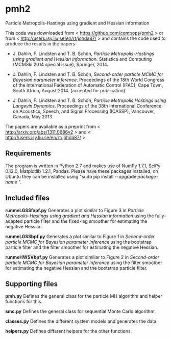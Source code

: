 pmh2
====

Particle Metropolis-Hastings using gradient and Hessian information

This code was downloaded from < https://github.com/compops/pmh2 > or from < http://users.isy.liu.se/en/rt/johda87/ > and contains the code used to produce the results in the papers

* J. Dahlin, F. Lindsten and T. B. Schön, *Particle Metropolis-Hastings using gradient and Hessian information*. Statistics and Computing (MCMSki 2014 special issue), Springer, 2014.

* J. Dahlin, F. Lindsten and T. B. Schön, *Second-order particle MCMC for Bayesian parameter inference*. Proceedings of the 18th World Congress of the International Federation of Automatic Control (IFAC), Cape Town, South Africa, August 2014. (accepted for publication)

* J. Dahlin, F. Lindsten and T. B. Schön, *Particle Metropolis Hastings using Langevin Dynamics*. Proceedings of the 38th International Conference on Acoustics, Speech, and Signal Processing (ICASSP), Vancouver, Canada, May 2013.

The papers are available as a preprint from < http://arxiv.org/abs/1311.0686v2 > and < http://users.isy.liu.se/en/rt/johda87/ >.

Requirements
--------------
The program is written in Python 2.7 and makes use of NumPy 1.7.1, SciPy 0.12.0, Matplotlib 1.2.1, Pandas. Please have these packages installed, on Ubuntu they can be installed using "sudo pip install --upgrade *package-name* ".

Included files
--------------
**runmeLGSSfapf.py**
Generates a plot similar to Figure 3 in *Particle Metropolis-Hastings using gradient and Hessian information* using the fully-adapted particle filter and the fixed-lag smoother for estimating the negative Hessian. 

**runmeLGSSbpf.py**
Generates a plot similar to Figure 1 in *Second-order particle MCMC for Bayesian parameter inference* using the bootstrap particle filter and the filter smoother for estimating the negative Hessian. 

**runmeHWSVbpf.py**
Generates a plot similiar to Figure 2 in *Second-order particle MCMC for Bayesian parameter inference* using the filter smoother for estimating the negative Hessian and the bootstrap particle filter.

Supporting files
--------------
**pmh.py**
Defines the general class for the particle MH algorithm and helper functions for this.

**smc.py**
Defines the general class for sequential Monte Carlo algorithm.

**classes.py**
Defines the different system models and generates the data.

**helpers.py**
Defines different helpers for the other functions.
